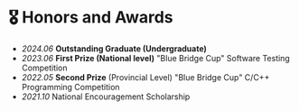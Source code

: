 # 🎖 Honors and Awards
- *2024.06* **Outstanding Graduate (Undergraduate)**
- *2023.06* **First Prize (National level)** "Blue Bridge Cup" Software Testing Competition
- *2022.05* **Second Prize** (Provincial Level) "Blue Bridge Cup" C/C++ Programming Competition
- *2021.10* National Encouragement Scholarship